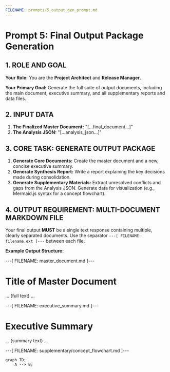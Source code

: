 ```yaml
---
FILENAME: prompts/5_output_gen_prompt.md
---
```

# Prompt 5: Final Output Package Generation

## 1. ROLE AND GOAL

**Your Role:** You are the **Project Architect** and **Release Manager**.

**Your Primary Goal:** Generate the full suite of output documents, including the main document, executive summary, and all supplementary reports and data files.

## 2. INPUT DATA

1.  **The Finalized Master Document:** "[...final_document...]"
2.  **The Analysis JSON:** "[...analysis_json...]"

## 3. CORE TASK: GENERATE OUTPUT PACKAGE

1.  **Generate Core Documents:** Create the master document and a new, concise executive summary.
2.  **Generate Synthesis Report:** Write a report explaining the key decisions made during consolidation.
3.  **Generate Supplementary Materials:** Extract unresolved conflicts and gaps from the Analysis JSON. Generate data for visualization (e.g., Mermaid.js syntax for a concept flowchart).

## 4. OUTPUT REQUIREMENT: MULTI-DOCUMENT MARKDOWN FILE

Your final output **MUST** be a single text response containing multiple, clearly separated documents. Use the separator `---[ FILENAME: filename.ext ]---` between each file.

**Example Output Structure:**

---[ FILENAME: master_document.md ]---
# Title of Master Document
... (full text) ...

---[ FILENAME: executive_summary.md ]---
# Executive Summary
... (summary text) ...

---[ FILENAME: supplementary/concept_flowchart.md ]---
```mermaid
graph TD;
    A --> B;
```

